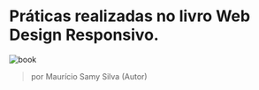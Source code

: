 # Práticas realizadas no livro Web Design Responsivo.

![book](https://user-images.githubusercontent.com/23413093/51539647-ab753600-1e3b-11e9-91dd-ec5a31611713.jpg)

> por Maurício Samy Silva (Autor)

